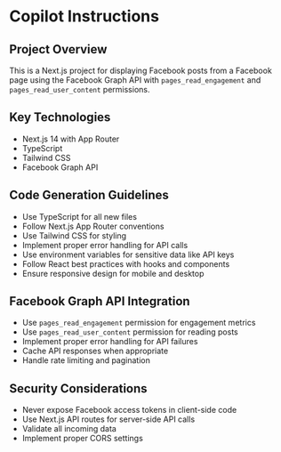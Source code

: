 # Copilot Instructions

<!-- Use this file to provide workspace-specific custom instructions to Copilot. For more details, visit https://code.visualstudio.com/docs/copilot/copilot-customization#_use-a-githubcopilotinstructionsmd-file -->

## Project Overview
This is a Next.js project for displaying Facebook posts from a Facebook page using the Facebook Graph API with `pages_read_engagement` and `pages_read_user_content` permissions.

## Key Technologies
- Next.js 14 with App Router
- TypeScript
- Tailwind CSS
- Facebook Graph API

## Code Generation Guidelines
- Use TypeScript for all new files
- Follow Next.js App Router conventions
- Use Tailwind CSS for styling
- Implement proper error handling for API calls
- Use environment variables for sensitive data like API keys
- Follow React best practices with hooks and components
- Ensure responsive design for mobile and desktop

## Facebook Graph API Integration
- Use `pages_read_engagement` permission for engagement metrics
- Use `pages_read_user_content` permission for reading posts
- Implement proper error handling for API failures
- Cache API responses when appropriate
- Handle rate limiting and pagination

## Security Considerations
- Never expose Facebook access tokens in client-side code
- Use Next.js API routes for server-side API calls
- Validate all incoming data
- Implement proper CORS settings
